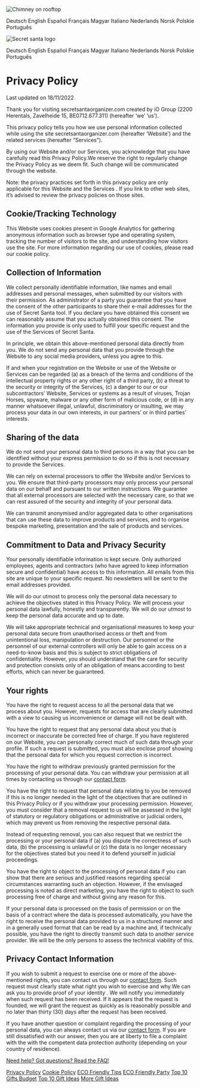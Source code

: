 ![Chimney on rooftop](/build/images/chimney.f57de569.png)

Deutsch English Español Français Magyar Italiano Nederlands Norsk Polskie Português

![Secret santa logo](/build/images/logo.96d73f2e.png)

Deutsch English Español Français Magyar Italiano Nederlands Norsk Polskie Português

  

Privacy Policy
==============

Last updated on 18/11/2022

Thank you for visiting secretsantaorganizer.com created by iO Group (2200 Herentals, Zavelheide 15, BE0712.677.311) (hereafter ‘we’ ‘us’).

This privacy policy tells you how we use personal information collected while using the site secretsantaorganizer.com (hereafter ‘Website’) and the related services (hereafter “Services”).

By using our Website and/or our Services, you acknowledge that you have carefully read this Privacy Policy.We reserve the right to regularly change the Privacy Policy as we deem fit. Such change will be communicated through the website.

Note: the privacy practices set forth in this privacy policy are only applicable for this Website and the Services . If you link to other web sites, it’s advised to review the privacy policies on those sites.

Cookie/Tracking Technology
--------------------------

This Website uses cookies present in Google Analytics for gathering anonymous information such as browser type and operating system, tracking the number of visitors to the site, and understanding how visitors use the site. For more information regarding our use of cookies, please read our cookie policy.

Collection of Information
-------------------------

We collect personally identifiable information, like names and email addresses and personal messages, when submitted by our visitors with their permission. As administrator of a party you guarantee that you have the consent of the other participants to share their e-mail addresses for the use of Secret Santa tool. If you declare you have obtained this consent we can reasonably assume that you actually obtained this consent. The information you provide is only used to fulfill your specific request and the use of the Services of Secret Santa.

In principle, we obtain this above-mentioned personal data directly from you. We do not send any personal data that you provide through the Website to any social media providers, unless you agree to this.

If and when your registration on the Website or use of the Website or Services can be regarded (a) as a breach of the terms and conditions of the intellectual property rights or any other right of a third party, (b) a threat to the security or integrity of the Services, (c) a danger to our or our subcontractors’ Website, Services or systems as a result of viruses, Trojan Horses, spyware, malware or any other form of malicious code, or (d) in any manner whatsoever illegal, unlawful, discriminatory or insulting, we may process your data in our own interests, in our partners’ or in third parties’ interests.

Sharing of the data
-------------------

We do not send your personal data to third persons in a way that you can be identified without your express permission to do so if this is not necessary to provide the Services.

We can rely on external processors to offer the Website and/or Services to you. We ensure that third-party processors may only process your personal data on our behalf and pursuant to our written instructions. We guarantee that all external processors are selected with the necessary care, so that we can rest assured of the security and integrity of your personal data.

We can transmit anonymised and/or aggregated data to other organisations that can use these data to improve products and services, and to organise bespoke marketing, presentation and the sale of products and services.

Commitment to Data and Privacy Security
---------------------------------------

Your personally identifiable information is kept secure. Only authorized employees, agents and contractors (who have agreed to keep information secure and confidential) have access to this information. All emails from this site are unique to your specific request. No newsletters will be sent to the email addresses provided.

We will do our utmost to process only the personal data necessary to achieve the objectives stated in this Privacy Policy. We will process your personal data lawfully, honestly and transparently. We will do our utmost to keep the personal data accurate and up to date.

We will take appropriate technical and organisational measures to keep your personal data secure from unauthorised access or theft and from unintentional loss, manipulation or destruction. Our personnel or the personnel of our external controllers will only be able to gain access on a need-to-know basis and this is subject to strict obligations of confidentiality. However, you should understand that the care for security and protection consists only of an obligation of means according to best efforts, which can never be guaranteed.

Your rights
-----------

You have the right to request access to all the personal data that we process about you. However, requests for access that are clearly submitted with a view to causing us inconvenience or damage will not be dealt with.

You have the right to request that any personal data about you that is incorrect or inaccurate be corrected free of charge. If you have registered on our Website, you can personally correct much of such data through your profile. If such a request is submitted, you must also enclose proof showing that the personal data for which you request correction is incorrect.

You have the right to withdraw previously granted permission for the processing of your personal data. You can withdraw your permission at all times by contacting us through our [contact form](https://www.secretsantaorganizer.com/en/contact).

You have the right to request that personal data relating to you be removed if this is no longer needed in the light of the objectives that are outlined in this Privacy Policy or if you withdraw your processing permission. However, you must consider that a removal request to us will be assessed in the light of statutory or regulatory obligations or administrative or judicial orders, which may prevent us from removing the respective personal data.

Instead of requesting removal, you can also request that we restrict the processing or your personal data if (a) you dispute the correctness of such data, (b) the processing is unlawful or (c) the data is no longer necessary for the objectives stated but you need it to defend yourself in judicial proceedings.

You have the right to object to the processing of personal data if you can show that there are serious and justified reasons regarding special circumstances warranting such an objection. However, if the envisaged processing is noted as direct marketing, you have the right to object to such processing free of charge and without giving any reason for this.

If your personal data is processed on the basis of permission or on the basis of a contract where the data is processed automatically, you have the right to receive the personal data provided to us in a structured manner and in a generally used format that can be read by a machine and, if technically possible, you have the right to directly transmit such data to another service provider. We will be the only persons to assess the technical viability of this.

Privacy Contact Information
---------------------------

If you wish to submit a request to exercise one or more of the above-mentioned rights, you can contact us through our [contact form](https://www.secretsantaorganizer.com/en/contact). Such request must clearly state what right you wish to exercise and why.We can ask you to provide proof of your identity . We will notify you immediately when such request has been received. If it appears that the request is founded, we will grant the request as quickly as is reasonably possible and no later than thirty (30) days after the request has been received.

If you have another question or complaint regarding the processing of your personal data, you can always contact us via our [contact form](https://www.secretsantaorganizer.com/en/contact). If you are still dissatisfied with our answer, then you are at liberty to file a complaint with the with the competent data protection authority (depending on your country of residence).

[Need help? Got questions? Read the FAQ!](https://www.secretsantaorganizer.com/en/faq)

[Privacy Policy](https://www.secretsantaorganizer.com/en/privacy) [Cookie Policy](https://www.secretsantaorganizer.com/en/cookie) [ECO Friendly Tips](https://www.secretsantaorganizer.com/en/eco-friendly-tips) [ECO Friendly Party](https://www.secretsantaorganizer.com/en/eco-friendly-party) [Top 10 Gifts Budget](https://www.secretsantaorganizer.com/en/top-10-gifts-budget) [Top 10 Gift Ideas](https://www.secretsantaorganizer.com/en/top-10-gifts-ideas) [More Gift Ideas](https://www.amazon.com/b?node=122324603011&enabledRefinements=%5B%7B%22rid%22%3A%22category%22%2C%22value%22%3A%22122326372011%22%2C%22ridType%22%3A%22browse%22%2C%22type%22%3A%22browse%22%7D%5D&ref=sw_gestalt_holiday_1&pd_rd_w=GQOPG&content-id=amzn1.sym.328133bb-2d2c-4429-bd3e-bcd9fc29f103:amzn1.sym.328133bb-2d2c-4429-bd3e-bcd9fc29f103&pf_rd_p=328133bb-2d2c-4429-bd3e-bcd9fc29f103&pf_rd_r=K0Z5R2FJGC5D65K372YX&pd_rd_wg=nnzT6&pd_rd_r=dadefeba-c80e-4c2c-8fd4-64fecafb0a66&qid=1732269843&tag=secretsant0f9-20)